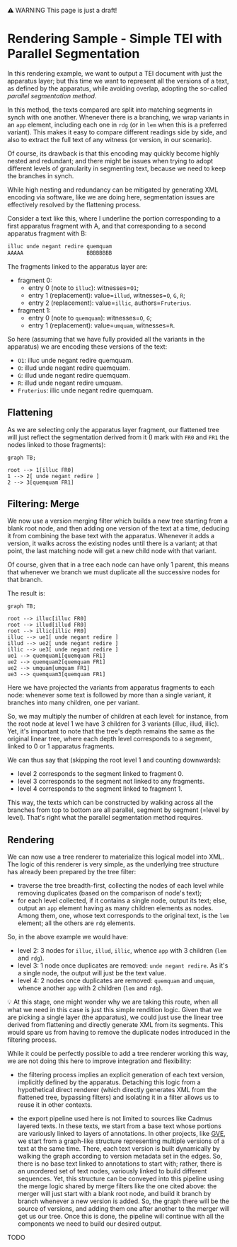 ⚠️ WARNING This page is just a draft!

# Rendering Sample - Simple TEI with Parallel Segmentation

In this rendering example, we want to output a TEI document with just the apparatus layer; but this time we want to represent all the versions of a text, as defined by the apparatus, while avoiding overlap, adopting the so-called _parallel segmentation method_.

In this method, the texts compared are split into matching segments in synch with one another. Whenever there is a branching, we wrap variants in an `app` element, including each one in `rdg` (or in `lem` when this is a preferred variant). This makes it easy to compare different readings side by side, and also to extract the full text of any witness (or version, in our scenario).

Of course, its drawback is that this encoding may quickly become highly nested and redundant; and there might be issues when trying to adopt different levels of granularity in segmenting text, because we need to keep the branches in synch.

While high nesting and redundancy can be mitigated by generating XML encoding via software, like we are doing here, segmentation issues are effectively resolved by the flattening process.

Consider a text like this, where I underline the portion corresponding to a first apparatus fragment with A, and that corresponding to a second apparatus fragment with B:

```txt
illuc unde negant redire quemquam
AAAAA                    BBBBBBBB
```

The fragments linked to the apparatus layer are:

- fragment 0:
  - entry 0 (note to `illuc`): witnesses=`O1`;
  - entry 1 (replacement): value=`illud`, witnesses=`O`, `G`, `R`;
  - entry 2 (replacement): value=`illic`, authors=`Fruterius`.
- fragment 1:
  - entry 0 (note to `quemquam`): witnesses=`O`, `G`;
  - entry 1 (replacement): value=`umquam`, witnesses=`R`.

So here (assuming that we have fully provided all the variants in the apparatus) we are encoding these versions of the text:

- `O1`: illuc unde negant redire quemquam.
- `O`: illud unde negant redire quemquam.
- `G`: illud unde negant redire quemquam.
- `R`: illud unde negant redire umquam.
- `Fruterius`: illic unde negant redire quemquam.

## Flattening

As we are selecting only the apparatus layer fragment, our flattened tree will just reflect the segmentation derived from it (I mark with `FR0` and `FR1` the nodes linked to those fragments):

```mermaid
graph TB;

root --> 1[illuc FR0]
1 --> 2[ unde negant redire ]
2 --> 3[quemquam FR1]
```

## Filtering: Merge

We now use a version merging filter which builds a new tree starting from a blank root node, and then adding one version of the text at a time, deducing it from combining the base text with the apparatus. Whenever it adds a version, it walks across the existing nodes until there is a variant; at that point, the last matching node will get a new child node with that variant.

Of course, given that in a tree each node can have only 1 parent, this means that whenever we branch we must duplicate all the successive nodes for that branch.

The result is:

```mermaid
graph TB;

root --> illuc[illuc FR0]
root --> illud[illud FR0]
root --> illic[illic FR0]
illuc --> ue1[ unde negant redire ]
illud --> ue2[ unde negant redire ]
illic --> ue3[ unde negant redire ]
ue1 --> quemquam1[quemquam FR1]
ue2 --> quemquam2[quemquam FR1]
ue2 --> umquam[umquam FR1]
ue3 --> quemquam3[quemquam FR1]
```

Here we have projected the variants from apparatus fragments to each node: whenever some text is followed by more than a single variant, it branches into many children, one per variant.

So, we may multiply the number of children at each level: for instance, from the root node at level 1 we have 3 children for 3 variants (illuc, illud, illic). Yet, it's important to note that the tree's depth remains the same as the original linear tree, where each depth level corresponds to a segment, linked to 0 or 1 apparatus fragments.

We can thus say that (skipping the root level 1 and counting downwards):

- level 2 corresponds to the segment linked to fragment 0.
- level 3 corresponds to the segment not linked to any fragments.
- level 4 corresponds to the segment linked to fragment 1.

This way, the texts which can be constructed by walking across all the branches from top to bottom are all parallel, segment by segment (=level by level). That's right what the parallel segmentation method requires.

## Rendering

We can now use a tree renderer to materialize this logical model into XML. The logic of this renderer is very simple, as the underlying tree structure has already been prepared by the tree filter:

- traverse the tree breadth-first, collecting the nodes of each level while removing duplicates (based on the comparison of node's text);
- for each level collected, if it contains a single node, output its text; else, output an `app` element having as many children elements as nodes. Among them, one, whose text corresponds to the original text, is the `lem` element; all the others are `rdg` elements.

So, in the above example we would have:

- level 2: 3 nodes for `illuc`, `illud`, `illic`, whence `app` with 3 children (`lem` and `rdg`).
- level 3: 1 node once duplicates are removed: ` unde negant redire `. As it's a single node, the output will just be the text value.
- level 4: 2 nodes once duplicates are removed: `quemquam` and `umquam`, whence another `app` with 2 children (`lem` and `rdg`).

💡 At this stage, one might wonder why we are taking this route, when all what we need in this case is just this simple rendition logic. Given that we are picking a single layer (the apparatus), we could just use the linear tree derived from flattening and directly generate XML from its segments. This would spare us from having to remove the duplicate nodes introduced in the filtering process.

While it could be perfectly possible to add a tree renderer working this way, we are not doing this here to improve integration and flexibility:

- the filtering process implies an explicit generation of each text version, implicitly defined by the apparatus. Detaching this logic from a hypothetical direct renderer (which directly generates XML from the flattened tree, bypassing filters) and isolating it in a filter allows us to reuse it in other contexts.

- the export pipeline used here is not limited to sources like Cadmus layered texts. In these texts, we start from a base text whose portions are variously linked to layers of annotations. In other projects, like [GVE](https://vedph.github.io/gve-doc/), we start from a graph-like structure representing multiple versions of a text at the same time. There, each text version is built dynamically by walking the graph according to version metadata set in the edges. So, there is no base text linked to annotations to start with; rather, there is an unordered set of text nodes, variously linked to build different sequences. Yet, this structure can be conveyed into this pipeline using the merge logic shared by merge filters like the one cited above: the merger will just start with a blank root node, and build it branch by branch whenever a new version is added. So, the graph there will be the source of versions, and adding them one after another to the merger will get us our tree. Once this is done, the pipeline will continue with all the components we need to build our desired output.

TODO
